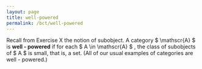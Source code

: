 ```yaml
---
layout: page
title: well-powered
permalink: /bct/well-powered
---
```

Recall from Exercise X the notion of subobject. A category $ \mathscr{A} $ is **well - powered** if for each $ A \in \mathscr{A} $ , the class of subobjects of $ A $ is small, that is, a set. (All of our usual examples of categories are well - powered.)
